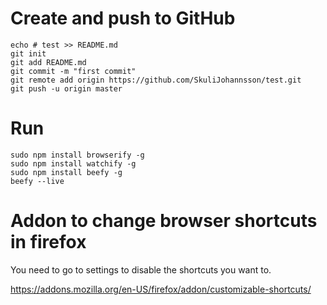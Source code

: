 # Create and push to GitHub
```
echo # test >> README.md
git init
git add README.md
git commit -m "first commit"
git remote add origin https://github.com/SkuliJohannsson/test.git
git push -u origin master

```
# Run
```
sudo npm install browserify -g
sudo npm install watchify -g
sudo npm install beefy -g
beefy --live
```

# Addon to change browser shortcuts in firefox

You need to go to settings to disable the shortcuts you want to.

https://addons.mozilla.org/en-US/firefox/addon/customizable-shortcuts/